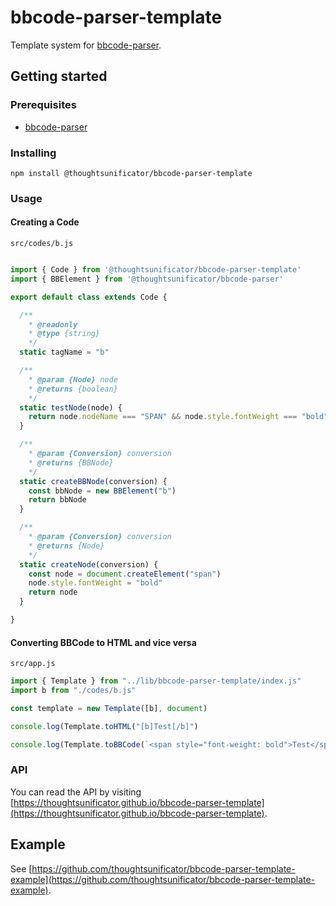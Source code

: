 # bbcode-parser-template

Template system for [bbcode-parser](https://github.com/thoughtsunificator/bbcode-parser).

## Getting started

### Prerequisites

- [bbcode-parser](https://github.com/thoughtsunificator/bbcode-parser)

### Installing

``npm install @thoughtsunificator/bbcode-parser-template``

### Usage

#### Creating a Code

``src/codes/b.js``
```javascript

import { Code } from '@thoughtsunificator/bbcode-parser-template'
import { BBElement } from '@thoughtsunificator/bbcode-parser'

export default class extends Code {

  /**
    * @readonly
    * @type {string}
    */
  static tagName = "b"

  /**
    * @param {Node} node
    * @returns {boolean}
    */
  static testNode(node) {
    return node.nodeName === "SPAN" && node.style.fontWeight === "bold"
  }

  /**
    * @param {Conversion} conversion
    * @returns {BBNode}
    */
  static createBBNode(conversion) {
    const bbNode = new BBElement("b")
    return bbNode
  }

  /**
    * @param {Conversion} conversion
    * @returns {Node}
    */
  static createNode(conversion) {
    const node = document.createElement("span")
    node.style.fontWeight = "bold"
    return node
  }

}
```

#### Converting BBCode to HTML and vice versa 

``src/app.js``
```javascript
import { Template } from "../lib/bbcode-parser-template/index.js"
import b from "./codes/b.js"

const template = new Template([b], document)

console.log(Template.toHTML("[b]Test[/b]")

console.log(Template.toBBCode(`<span style="font-weight: bold">Test</span>`)

```

### API

You can read the API by visiting [https://thoughtsunificator.github.io/bbcode-parser-template](https://thoughtsunificator.github.io/bbcode-parser-template).

## Example

See [https://github.com/thoughtsunificator/bbcode-parser-template-example](https://github.com/thoughtsunificator/bbcode-parser-template-example).
